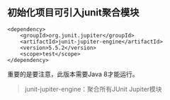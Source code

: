 ## 初始化项目可引入junit聚合模块
```
<dependency>
    <groupId>org.junit.jupiter</groupId>
    <artifactId>junit-jupiter-engine</artifactId>
    <version>5.5.2</version>
    <scope>test</scope>
</dependency>
```
重要的是要注意，此版本需要Java 8才能运行。

> junit-jupiter-engine：聚合所有JUnit Jupiter模块